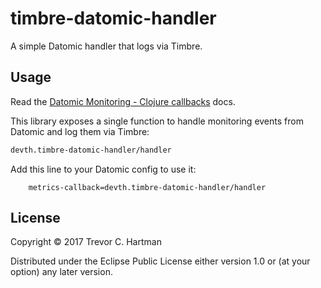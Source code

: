 # timbre-datomic-handler

A simple Datomic handler that logs via Timbre.

## Usage

Read the [Datomic Monitoring - Clojure
callbacks](http://docs.datomic.com/monitoring.html#clojure-callbacks) docs.

This library exposes a single function to handle monitoring events from Datomic
and log them via Timbre:

```clojure
devth.timbre-datomic-handler/handler
```

Add this line to your Datomic config to use it:

```
    metrics-callback=devth.timbre-datomic-handler/handler
```

## License

Copyright © 2017 Trevor C. Hartman

Distributed under the Eclipse Public License either version 1.0 or (at
your option) any later version.
